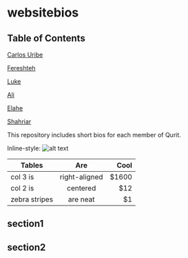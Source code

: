 # websitebios

## Table of Contents

[Carlos Uribe](CU.md)

[Fereshteh](FYR.md)

[Luke](LP.md)

[Ali](Ali.md)

[Elahe](EM_Bio.md)

[Shahriar](MSRS.md)

This repository includes short bios for each member of Qurit.

Inline-style: 
![alt text](https://www.bccrc.ca/dept/io-programs/qurit/sites/qurit/files/FINAL_QURIT_PNG_60.png "Logo Title Text 1")


| Tables        | Are           | Cool  |
| ------------- |:-------------:| -----:|
| col 3 is      | right-aligned | $1600 |
| col 2 is      | centered      |   $12 |
| zebra stripes | are neat      |    $1 |


## section1


## section2
